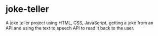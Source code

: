 # joke-teller
A joke teller project using HTML, CSS, JavaScript, getting a joke from an API and using the text to speech API to read it back to the user. 
